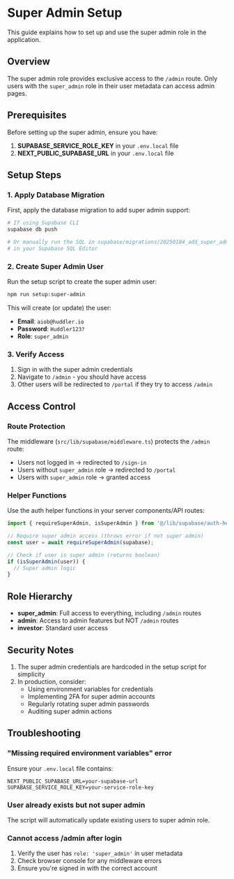 # Super Admin Setup

This guide explains how to set up and use the super admin role in the application.

## Overview

The super admin role provides exclusive access to the `/admin` route. Only users with the `super_admin` role in their user metadata can access admin pages.

## Prerequisites

Before setting up the super admin, ensure you have:

1. **SUPABASE_SERVICE_ROLE_KEY** in your `.env.local` file
2. **NEXT_PUBLIC_SUPABASE_URL** in your `.env.local` file

## Setup Steps

### 1. Apply Database Migration

First, apply the database migration to add super admin support:

```bash
# If using Supabase CLI
supabase db push

# Or manually run the SQL in supabase/migrations/20250104_add_super_admin_role.sql
# in your Supabase SQL Editor
```

### 2. Create Super Admin User

Run the setup script to create the super admin user:

```bash
npm run setup:super-admin
```

This will create (or update) the user:
- **Email**: `aiob@huddler.io`
- **Password**: `Huddler123?`
- **Role**: `super_admin`

### 3. Verify Access

1. Sign in with the super admin credentials
2. Navigate to `/admin` - you should have access
3. Other users will be redirected to `/portal` if they try to access `/admin`

## Access Control

### Route Protection

The middleware (`src/lib/supabase/middleware.ts`) protects the `/admin` route:

- Users not logged in → redirected to `/sign-in`
- Users without `super_admin` role → redirected to `/portal`
- Users with `super_admin` role → granted access

### Helper Functions

Use the auth helper functions in your server components/API routes:

```typescript
import { requireSuperAdmin, isSuperAdmin } from '@/lib/supabase/auth-helpers';

// Require super admin access (throws error if not super admin)
const user = await requireSuperAdmin(supabase);

// Check if user is super admin (returns boolean)
if (isSuperAdmin(user)) {
  // Super admin logic
}
```

## Role Hierarchy

- **super_admin**: Full access to everything, including `/admin` routes
- **admin**: Access to admin features but NOT `/admin` routes
- **investor**: Standard user access

## Security Notes

1. The super admin credentials are hardcoded in the setup script for simplicity
2. In production, consider:
   - Using environment variables for credentials
   - Implementing 2FA for super admin accounts
   - Regularly rotating super admin passwords
   - Auditing super admin actions

## Troubleshooting

### "Missing required environment variables" error

Ensure your `.env.local` file contains:
```
NEXT_PUBLIC_SUPABASE_URL=your-supabase-url
SUPABASE_SERVICE_ROLE_KEY=your-service-role-key
```

### User already exists but not super admin

The script will automatically update existing users to super admin role.

### Cannot access /admin after login

1. Verify the user has `role: 'super_admin'` in user metadata
2. Check browser console for any middleware errors
3. Ensure you're signed in with the correct account
